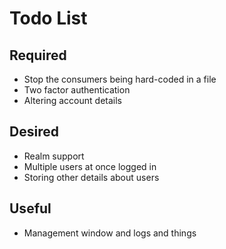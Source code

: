 # Todo List

## Required
- Stop the consumers being hard-coded in a file
- Two factor authentication
- Altering account details


## Desired
- Realm support
- Multiple users at once logged in
- Storing other details about users


## Useful
- Management window and logs and things
